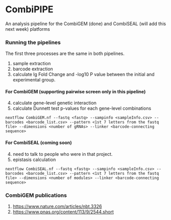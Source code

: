 # CombiPIPE
An analysis pipeline for the CombiGEM (done) and CombiSEAL (will add this next week) platforms
### Running the pipelines
The first three processes are the same in both pipelines.
1. sample extraction
2. barcode extraction
3. calculate lg Fold Change and -log10 P value between the initial and experimental group.
#### For CombiGEM (supporting pairwise screen only in this pipeline)
4. calculate gene-level genetic interaction
5. calculate Dunnett test p-values for each gene-level combinations
```
nextflow CombiGEM.nf --fastq <fastq> --sampinfo <sampleInfo.csv> --barcodes <barcode_list.csv> --pattern <1st 7 letters from the fastq file> --dimensions <number of gRNAs> --linker <barcode-connecting sequence>
```
#### For CombiSEAL (coming soon)
4. need to talk to people who were in that project.
5. epistasis calculation
```
nextflow CombiSEAL.nf --fastq <fastq> --sampinfo <sampleInfo.csv> --barcodes <barcode_list.csv> --pattern <1st 7 letters from the fastq file> --dimensions <number of modules> --linker <barcode-connecting sequence>
```
### CombiGEM publications
1. https://www.nature.com/articles/nbt.3326
2. https://www.pnas.org/content/113/9/2544.short
